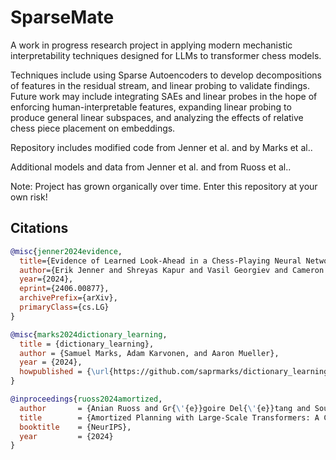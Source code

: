 # SparseMate

A work in progress research project in applying modern mechanistic interpretability techniques designed for LLMs to transformer chess models.

Techniques include using Sparse Autoencoders to develop decompositions of features in the residual stream, and linear probing to validate findings. Future work may include integrating SAEs and linear probes in the hope of enforcing human-interpretable features, expanding linear probing to produce general linear subspaces, and analyzing the effects of relative chess piece placement on embeddings.

Repository includes modified code from Jenner et al. and by Marks et al..

Additional models and data from Jenner et al. and from Ruoss et al..

Note: Project has grown organically over time. Enter this repository at your own risk!

## Citations

```bibtex
@misc{jenner2024evidence,
  title={Evidence of Learned Look-Ahead in a Chess-Playing Neural Network}, 
  author={Erik Jenner and Shreyas Kapur and Vasil Georgiev and Cameron Allen and Scott Emmons and Stuart Russell},
  year={2024},
  eprint={2406.00877},
  archivePrefix={arXiv},
  primaryClass={cs.LG}
}

@misc{marks2024dictionary_learning,
  title = {dictionary_learning},
  author = {Samuel Marks, Adam Karvonen, and Aaron Mueller},
  year = {2024},
  howpublished = {\url{https://github.com/saprmarks/dictionary_learning}},
}

@inproceedings{ruoss2024amortized,
  author       = {Anian Ruoss and Gr{\'{e}}goire Del{\'{e}}tang and Sourabh Medapati and Jordi Grau{-}Moya and Li Kevin Wenliang and Elliot Catt and John Reid and Cannada A. Lewis and Joel Veness and Tim Genewein},
  title        = {Amortized Planning with Large-Scale Transformers: A Case Study on Chess},
  booktitle    = {NeurIPS},
  year         = {2024}
}
